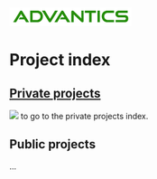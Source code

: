[![](images/advantics_logo.png)](http://advantics.fr)

# Project index

## [Private projects](https://github.com/ADVANTICS/index_private)

[![](https://img.shields.io/badge/Click%20here-red.svg)](https://github.com/ADVANTICS/index_private) to go to the private projects index.

## Public projects

...
